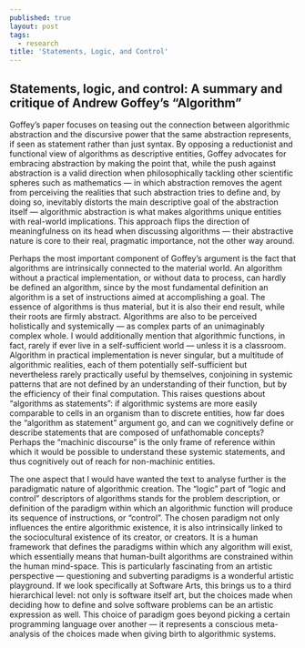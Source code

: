 ```yaml
---
published: true
layout: post
tags:
  - research
title: 'Statements, Logic, and Control'
---
```

## Statements, logic, and control: A summary and critique of Andrew Goffey’s “Algorithm”

Goffey’s paper focuses on teasing out the connection between algorithmic abstraction and the discursive power that the same abstraction represents, if seen as statement rather than just syntax. By opposing a reductionist and functional view of algorithms as descriptive entities, Goffey advocates for embracing abstraction by making the point that, while the push against abstraction is a valid direction when philosophically tackling other scientific spheres such as mathematics — in which abstraction removes the agent from perceiving the realities that such abstraction tries to define and, by doing so, inevitably distorts the main descriptive goal of the abstraction itself — algorithmic abstraction is what makes algorithms unique entities with real-world implications. This approach flips the direction of meaningfulness on its head when discussing algorithms — their abstractive nature is core to their real, pragmatic importance, not the other way around.

Perhaps the most important component of Goffey’s argument is the fact that algorithms are intrinsically connected to the material world. An algorithm without a practical implementation, or without data to process, can hardly be defined an algorithm, since by the most fundamental definition an algorithm is a set of instructions aimed at accomplishing a goal. The essence of algorithms is thus material, but it is also their end result, while their roots are firmly abstract.  Algorithms are also to be perceived holistically and systemically — as complex parts of an unimaginably complex whole. I would additionally mention that algorithmic functions, in fact, rarely if ever live in a self-sufficient world — unless it is a classroom. Algorithm in practical implementation is never singular, but a multitude of algorithmic realities, each of them potentially self-sufficient but nevertheless rarely practically useful by themselves, conjoining in systemic patterns that are not defined by an understanding of their function, but by the efficiency of their final computation. This raises questions about “algorithms as statements”: if algorithmic systems are more easily comparable to cells in an organism than to discrete entities, how far does the “algorithm as statement” argument go, and can we cognitively define or describe statements that are composed of unfathomable concepts? Perhaps the “machinic discourse” is the only frame of reference within which it would be possible to understand these systemic statements, and thus cognitively out of reach for non-machinic entities.

The one aspect that I would have wanted the text to analyse further is the paradigmatic nature of algorithmic creation. The “logic” part of “logic and control” descriptors of algorithms stands for the problem description, or definition of the paradigm within which an algorithmic function will produce its sequence of instructions, or “control”. The chosen paradigm not only influences the entire algorithmic existence, it is also intrinsically linked to the sociocultural existence of its creator, or creators. It is a human framework that defines the paradigms within which any algorithm will exist, which essentially means that human-built algorithms are constrained within the human mind-space. This is particularly fascinating from an artistic perspective — questioning and subverting paradigms is a wonderful artistic playground. If we look specifically at Software Arts, this brings us to a third hierarchical level: not only is software itself art, but the choices made when deciding how to define and solve software problems can be an artistic expression as well. This choice of paradigm goes beyond picking a certain programming language over another — it represents a conscious meta-analysis of the choices made when giving birth to algorithmic systems.

